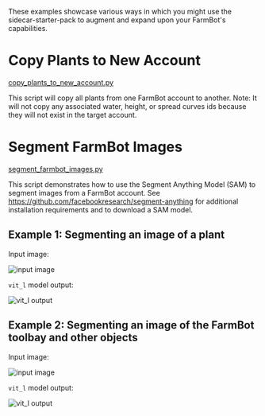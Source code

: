 These examples showcase various ways in which you might use the sidecar-starter-pack to augment and expand upon your FarmBot's capabilities.

# Copy Plants to New Account

[copy_plants_to_new_account.py](copy_plants_to_new_account.py)

This script will copy all plants from one FarmBot account to another. Note: It will not copy any associated water, height, or spread curves ids because they will not exist in the target account.

# Segment FarmBot Images

[segment_farmbot_images.py](segment_farmbot_images.py)

This script demonstrates how to use the Segment Anything Model (SAM) to segment images from a FarmBot account. See https://github.com/facebookresearch/segment-anything for additional installation requirements and to download a SAM model.

## Example 1: Segmenting an image of a plant

Input image:

![input image](_images/plant_segmentation_input.jpeg)

`vit_l` model output:

![vit_l output](_images/plant_segmentation_output.png)

## Example 2: Segmenting an image of the FarmBot toolbay and other objects

Input image:

![input image](_images/toolbay_segmentation_input.jpeg)

`vit_l` model output:

![vit_l output](_images/toolbay_segmentation_output.png)
